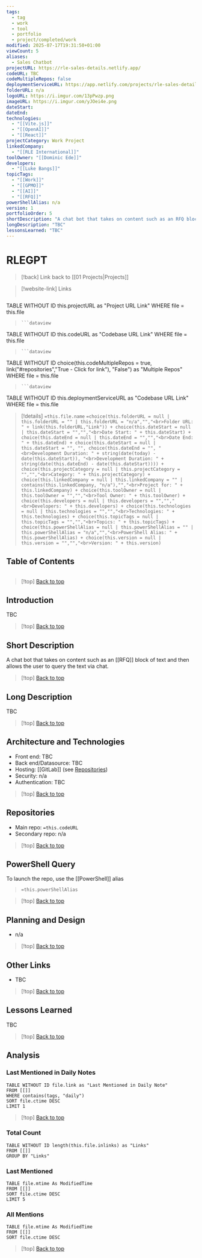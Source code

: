 ```yaml
---
tags:
  - tag
  - work
  - tool
  - portfolio
  - project/completed/work
modified: 2025-07-17T19:31:50+01:00
viewCount: 5
aliases:
  - Sales Chatbot
projectURL: https://rle-sales-details.netlify.app/
codeURL: TBC
codeMultipleRepos: false
deploymentServiceURL: https://app.netlify.com/projects/rle-sales-details/overview
folderURL: n/a
logoURL: https://i.imgur.com/13pPwzp.png
imageURL: https://i.imgur.com/yJOei4e.png
dateStart: 
dateEnd: 
technologies:
  - "[[Vite.js]]"
  - "[[OpenAI]]"
  - "[[React]]"
projectCategory: Work Project
linkedCompany:
  - "[[RLE International]]"
toolOwner: "[[Dominic Ede]]"
developers:
  - "[[Luke Bangs]]"
topicTags:
  - "[[Work]]"
  - "[[GPMO]]"
  - "[[AI]]"
  - "[[RFQ]]"
powerShellAlias: n/a
version: 1
portfolioOrder: 5
shortDescription: "A chat bot that takes on content such as an RFQ block of text and then allows the user to query the text via chat."
longDescription: "TBC"
lessonsLearned: "TBC"
---
```

# RLEGPT

> [!back] Link back to [[01 Projects|Projects]]

>[!website-link] Links
> ```dataview
TABLE WITHOUT ID this.projectURL as "Project URL Link"
WHERE file = this.file
>```
>```dataview
TABLE WITHOUT ID this.codeURL as "Codebase URL Link"
WHERE file = this.file
>```
>```dataview
TABLE WITHOUT ID choice(this.codeMultipleRepos = true, link("#repositories","True - Click for link"), "False") as "Multiple Repos"
WHERE file = this.file
>```
>```dataview
TABLE WITHOUT ID this.deploymentServiceURL as "Codebase URL Link"
WHERE file = this.file

>[!details]  `=this.file.name`
>`=choice(this.folderURL = null | this.folderURL = "" | this.folderURL = "n/a","","<br>Folder URL: " + link(this.folderURL,"Link")) + choice(this.dateStart = null | this.dateStart = "","","<br>Date Start: " + this.dateStart) + choice(this.dateEnd = null | this.dateEnd = "","","<br>Date End: " + this.dateEnd) + choice(this.dateStart = null | this.dateStart = "", "", choice(this.dateEnd = "", "<br>Development Duration: " + string(date(today) - date(this.dateStart)), "<br>Development Duration: " + string(date(this.dateEnd) - date(this.dateStart)))) + choice(this.projectCategory = null | this.projectCategory = "","","<br>Category: " + this.projectCategory) + choice(this.linkedCompany = null | this.linkedCompany = "" | contains(this.linkedCompany, "n/a"),"","<br>Project for: " + this.linkedCompany) + choice(this.toolOwner = null | this.toolOwner = "","","<br>Tool Owner: " + this.toolOwner) + choice(this.developers = null | this.developers = "","","<br>Developers: " + this.developers) + choice(this.technologies = null | this.technologies = "","","<br>Technologies: " + this.technologies) + choice(this.topicTags = null | this.topicTags = "","","<br>Topics: " + this.topicTags) + choice(this.powerShellAlias = null | this.powerShellAlias = "" | this.powerShellAlias = "n/a","","<br>PowerShell Alias: " + this.powerShellAlias) + choice(this.version = null | this.version = "","","<br>Version: " + this.version)`

## Table of Contents

```table-of-contents
```

>[!top] [Back to top](#Table%20of%20Contents)

## Introduction

TBC

>[!top] [Back to top](#Table%20of%20Contents)

## Short Description

A chat bot that takes on content such as an [[RFQ]] block of text and then allows the user to query the text via chat.

>[!top] [Back to top](#Table%20of%20Contents)

## Long Description

TBC

>[!top] [Back to top](#Table%20of%20Contents)

## Architecture and Technologies

- Front end: TBC
- Back end/Datasource: TBC
- Hosting: [[GitLab]] (see [Repositories](#repositories))
- Security: n/a
- Authentication: TBC

>[!top] [Back to top](#Table%20of%20Contents)

## Repositories

- Main repo: `=this.codeURL`
- Secondary repo: n/a

>[!top] [Back to top](#Table%20of%20Contents)

## PowerShell Query

To launch the repo, use the [[PowerShell]] alias 

> `=this.powerShellAlias`

>[!top] [Back to top](#Table%20of%20Contents)

## Planning and Design

- n/a

>[!top] [Back to top](#Table%20of%20Contents)

## Other Links

- TBC

>[!top] [Back to top](#Table%20of%20Contents)

## Lessons Learned

TBC

>[!top] [Back to top](#Table%20of%20Contents)

## Analysis

### Last Mentioned in Daily Notes

```dataview
TABLE WITHOUT ID file.link as "Last Mentioned in Daily Note"
FROM [[]]
WHERE contains(tags, "daily")
SORT file.ctime DESC
LIMIT 1
```

>[!top] [Back to top](#Table%20of%20Contents)

### Total Count

```dataview
TABLE WITHOUT ID length(this.file.inlinks) as "Links"
FROM [[]]
GROUP BY "Links"
```

### Last Mentioned

```dataview
TABLE file.mtime As ModifiedTime
FROM [[]]
SORT file.ctime DESC
LIMIT 5
```

### All Mentions

```dataview
TABLE file.mtime As ModifiedTime
FROM [[]]
SORT file.ctime DESC
```

>[!top] [Back to top](#Table%20of%20Contents)